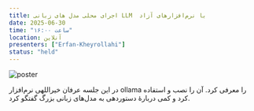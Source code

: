 ```yaml
---
title: اجرای محلی مدل های زبانی LLM  با نرم‌افزارهای آزاد
date: 2025-06-30
time: "ساعت ۱۶:۰۰"
location: آنلاین
presenters: ["Erfan-Kheyrollahi"]
status: "held"
---
```



![poster](session7_poster.jpg)

در این جلسه عرفان خیراللهی نرم‌افزار ollama را معرفی کرد. آن را نصب و استفاده کرد و کمی دربارهٔ دستوردهی به مدل‌های زبانی بزرگ 
گفتگو کرد.